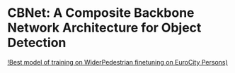 # CBNet: A Composite Backbone Network Architecture for Object Detection
[!Best model of training on WiderPedestrian finetuning on EuroCity Persons)](https://drive.google.com/drive/u/0/folders/1jaXdIipUxYUS-uS5aSzWlHfRNVDfPtEv)
